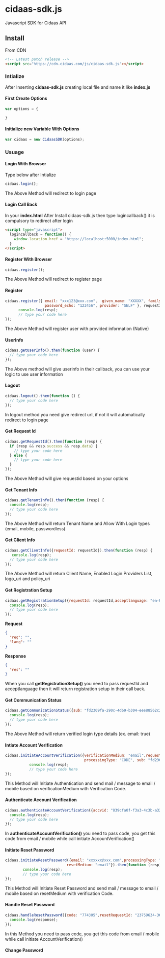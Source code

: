 # cidaas-sdk.js
Javascript SDK for Cidaas API
## Install

From CDN

```html
<!-- Latest patch release -->
<script src="https://cdn.cidaas.com/js/cidaas-sdk.js"></script>
```

### Intialize

After Inserting **cidaas-sdk.js** creating local file and name it like **index.js**

#### First Create Options

```js
var options = {

}
```

#### Initialize new Variable With Options

```js
var cidaas = new CidaasSDK(options);
```

### Usuage

#### Login With Browser

Type below after Intialize

```js
cidaas.login();
```

The Above Method will redirect to login page

#### Login Call Back

In your **index.html** After Install cidaas-sdk.js then type logincallback() it is compulsory to redirect after login

```html
<script type="javascript">
  logincallback = function() {
    window.location.href = "https://localhost:5000/index.html";
  }
</script>
```

#### Register With Browser

```js
cidaas.register();
```
The Above Method will redirect to register page

#### Register

```js
cidaas.register({ email: "xxx123@xxx.com",  given_name: "XXXXX", family_name: "YYYYY", password: "123456", 
                  password_echo: "123456", provider: "SELF" }, requestId).then(function (resp) {
      console.log(resp);
      // type your code here
});
```

The Above Method will register user with provided information (Native)

#### UserInfo

```js
cidaas.getUserInfo().then(function (user) {
  // type your code here
}); 
```
The Above method will give userinfo in their callback, you can use your logic to use user information

#### Logout

```js
cidaas.logout().then(function () {
  // type your code here
});
```

In logout method you need give redirect url, if not it will automatically redirect to login page

#### Get Request Id

```js
cidaas.getRequestId().then(function (resp) {
  if (resp && resp.success && resp.data) {
    // type your code here
  } else {
    // type your code here
  }
});
```

The Above Method will give requestid based on your options

#### Get Tenant Info

```js
cidaas.getTenantInfo().then(function (resp) {
  console.log(resp);
  // type your code here
});
```

The Above Method will return Tenant Name and Allow With Login types (email, mobile, passwordless)

#### Get Client Info

```js
cidaas.getClientInfo({requestId: requestId}).then(function (resp) {
   console.log(resp);
  // type your code here
});
```
The Above Method will return Client Name, Enabled Login Providers List, logo_uri and policy_uri

#### Get Registration Setup

```js
cidaas.getRegistrationSetup({requestId: requestId,acceptlanguage: "en-US"}).then(function (resp) {
  console.log(resp);
  // type your code here
});
```

**Request**
```json
{
  "req": "",
  "lang": ""
}
```
**Response**
```json
{
  "res": ""
}
```

When you call **getRegistrationSetup()** you need to pass requestId and acceptlanguage then it will return registration setup in their call back.

#### Get Communication Status

```js
cidaas.getCommunicationStatus({sub: "fd2309fa-290c-4d69-b304-eee88562c2c3"}).then(function (resp) {
  console.log(resp);
  // type your code here
});
```

The Above Method will return verified login type details (ex. email: true)

#### Intiate Account Verification

```js
cidaas.initiateAccountVerification({verificationMedium: "email",requestId: "7cbf7ab4-7eb6-43bf-8f84-40e8213040c0",
                                    processingType: "CODE", sub: "fd2309fa-290c-4d69-b304-eee88562c2c3"}).then(function (resp) {
           console.log(resp);
           // type your code here
});
```

This Method will Initiate Authentication and send mail / message to email / mobile based on verificationMedium with Verification Code.

#### Authenticate Account Verification

```js
cidaas.authenticateAccountVerification({accvid: "839cfa0f-f3a3-4c3b-a322-962834a271ba",code: "788194"}).then(function (resp) {
  console.log(resp);
  // type your code here
});
```

In **authenticateAccountVerification()** you need to pass code, you get this code from email / mobile while call initiate AccountVerification() 

#### Initiate Reset Password

```js
cidaas.initiateResetPassword({email: "xxxxxx@xxx.com",processingType: "CODE",requestId: "7cbf7ab4-7eb6-43bf-8f84-40e8213040c0",
                            resetMedium: "email"}).then(function (resp) {
        console.log(resp);
        // type your code here
});
```

This Method will Initiate Reset Password and send mail / message to email / mobile based on resetMedium with verification Code.

#### Handle Reset Password

```js
cidaas.handleResetPassword({code: "774305",resetRequestId: "23759634-362e-4893-b80d-3f8b8f774c41"}).then(function (response) {
  console.log(response);
});
```

In this Method you need to pass code, you get this code from email / mobile while call initiate AccountVerification() 

#### Change Password
